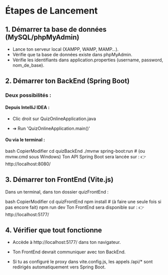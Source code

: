 # Étapes de Lancement

## 1. Démarrer ta base de données (MySQL/phpMyAdmin)

- Lance ton serveur local (XAMPP, WAMP, MAMP…).
- Vérifie que ta base de données existe dans phpMyAdmin.
- Vérifie les identifiants dans application.properties (username, password, nom_de_base).

## 2. Démarrer ton BackEnd (Spring Boot)

### Deux possibilités :

#### Depuis IntelliJ IDEA :

- Clic droit sur QuizOnlineApplication.java

- ➔ Run 'QuizOnlineApplication.main()'

#### Ou via le terminal :

bash
CopierModifier
cd quizBackEnd
./mvnw spring-boot:run    # (ou mvnw.cmd sous Windows)
Ton API Spring Boot sera lancée sur :
👉 http://localhost:8080/

## 3. Démarrer ton FrontEnd (Vite.js)
Dans un terminal, dans ton dossier quizFrontEnd :

bash
CopierModifier
cd quizFrontEnd
npm install       # (à faire une seule fois si pas encore fait)
npm run dev
Ton FrontEnd sera disponible sur :
👉 http://localhost:5177/


## 4. Vérifier que tout fonctionne
- Accède à http://localhost:5177/ dans ton navigateur.

- Ton FrontEnd devrait communiquer avec ton BackEnd.

- Si tu as configuré le proxy dans vite.config.js, les appels /api/* sont redirigés automatiquement vers Spring Boot.
